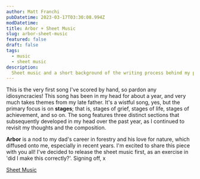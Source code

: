 ```yaml
---
author: Matt Franchi
pubDatetime: 2023-03-17T03:30:08.994Z
modDatetime:
title: Arbor + Sheet Music
slug: arbor-sheet-music
featured: false
draft: false
tags:
  - music 
  - sheet music
description:
  Sheet music and a short background of the writing process behind my piano composition, Arbor. 
---
```



This is the very first song I've scored by hand, so pardon any idiosyncracies! This song has been in my head for about a year, and very much takes themes from my late father. It's a wistful song, yes, but the primary focus is on **stages**; that is, stages of grief, stages of life, stages of achievement, and so on. The song features three distinct sections that subsequently developed in my head over the past year, as I continued to revisit my thoughts and the composition.

**Arbor** is a nod to my dad's career in forestry and his love for nature, which diffused onto me, especially in recent years. I'm excited to share this piece with you all! I've decided to release the sheet music first, as an exercise in 'did I make this correctly?'. Signing off, x 


[Sheet Music](/assets/arbor/arbor.pdf)